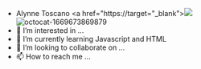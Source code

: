 - Alynne Toscano 
<a href="https://target="_blank"><img src="https://img.shields.io/badge/-Instagram-%23E4405F?style=for-the-badge&logo=instagram&logoColor=white" target="_blank"></a>
![octocat-1669673869879](https://user-images.githubusercontent.com/115585444/204392668-78e7b7ec-361a-446e-90ef-ac2982afaeb7.png)
- 👀 I’m interested in ...
- 🌱 I’m currently learning Javascript and HTML
- 💞️ I’m looking to collaborate on ...
- 📫 How to reach me ...

<!---
alynnetoscano/alynnetoscano is a ✨ special ✨ repository because its `README.md` (this file) appears on your GitHub profile.
You can click the Preview link to take a look at your changes.
--->

